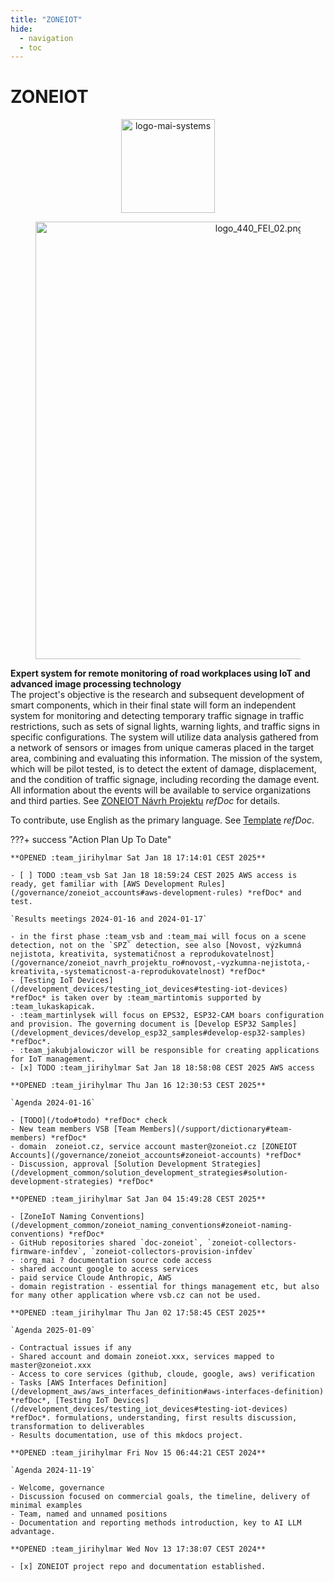 ```yaml
---
title: "ZONEIOT"
hide:
  - navigation
  - toc
---
```


# ZONEIOT

<figure style='text-align: center;'><img src='https://medite-sss-infpro-182059100462.s3.eu-west-1.amazonaws.com/vsbtuo/logo-mai-systems/source__standard_upload/logo-mai-systems.png' alt='logo-mai-systems' style='width: 150px; height: auto;'></figure>

<figure style='text-align: center;'><img src='https://vsbcda-dandra-com-intite-sss-infdev-wfs-182059100462.s3.eu-west-1.amazonaws.com/06d91fc8-e7dd-40b9-ae5c-9fb8f5f71541__media_items/logos_vsb/logo_440_FEI_02.png' alt='logo_440_FEI_02.png' style='width: 700px; height: auto;'></figure>

**Expert system for remote monitoring of road workplaces using IoT and advanced image processing technology**  
The project's objective is the research and subsequent development of smart components, which in their final state will form an independent system for monitoring and detecting temporary traffic signage in traffic restrictions, such as sets of signal lights, warning lights, and traffic signs in specific configurations. The system will utilize data analysis gathered from a network of sensors or images from unique cameras placed in the target area, combining and evaluating this information. The mission of the system, which will be pilot tested, is to detect the extent of damage, displacement, and the condition of traffic signage, including recording the damage event. All information about the events will be available to service organizations and third parties. See [ZONEIOT Návrh Projektu](../governance/zoneiot_navrh_projektu_ro#zoneiot-navrh-projektu) *refDoc* for details.

To contribute, use English as the primary language. See [Template](/support/template#template) *refDoc*.

???+ success "Action Plan Up To Date"

	**OPENED :team_jirihylmar Sat Jan 18 17:14:01 CEST 2025**

	- [ ] TODO :team_vsb Sat Jan 18 18:59:24 CEST 2025 AWS access is ready, get familiar with [AWS Development Rules](/governance/zoneiot_accounts#aws-development-rules) *refDoc* and test.

	`Results meetings 2024-01-16 and 2024-01-17`

	- in the first phase :team_vsb and :team_mai will focus on a scene detection, not on the `SPZ` detection, see also [Novost, výzkumná nejistota, kreativita, systematičnost a reprodukovatelnost](/governance/zoneiot_navrh_projektu_ro#novost,-vyzkumna-nejistota,-kreativita,-systematicnost-a-reprodukovatelnost) *refDoc*
	- [Testing IoT Devices](/development_devices/testing_iot_devices#testing-iot-devices) *refDoc* is taken over by :team_martintomis supported by :team_lukaskapicak.
	- :team_martinlysek will focus on EPS32, ESP32-CAM boars configuration and provision. The governing document is [Develop ESP32 Samples](/development_devices/develop_esp32_samples#develop-esp32-samples) *refDoc*.
	- :team_jakubjalowiczor will be responsible for creating applications for IoT management.
	- [x] TODO :team_jirihylmar Sat Jan 18 18:58:08 CEST 2025 AWS access

	**OPENED :team_jirihylmar Thu Jan 16 12:30:53 CEST 2025**

	`Agenda 2024-01-16`

	- [TODO](/todo#todo) *refDoc* check
	- New team members VSB [Team Members](/support/dictionary#team-members) *refDoc*
	- domain  zoneiot.cz, service account master@zoneiot.cz [ZONEIOT Accounts](/governance/zoneiot_accounts#zoneiot-accounts) *refDoc*
	- Discussion, approval [Solution Development Strategies](/development_common/solution_development_strategies#solution-development-strategies) *refDoc*

	**OPENED :team_jirihylmar Sat Jan 04 15:49:28 CEST 2025**

	- [ZoneIoT Naming Conventions](/development_common/zoneiot_naming_conventions#zoneiot-naming-conventions) *refDoc*
	- GitHub repositories shared `doc-zoneiot`, `zoneiot-collectors-firmware-infdev`, `zoneiot-collectors-provision-infdev`
	- :org_mai ? documentation source code access
	- shared account google to access services
	- paid service Cloude Anthropic, AWS
	- domain registration - essential for things management etc, but also for many other application where vsb.cz can not be used.

	**OPENED :team_jirihylmar Thu Jan 02 17:58:45 CEST 2025**

	`Agenda 2025-01-09`

	- Contractual issues if any
	- Shared account and domain zoneiot.xxx, services mapped to master@zoneiot.xxx
	- Access to core services (github, cloude, google, aws) verification 
	- Tasks [AWS Interfaces Definition](/development_aws/aws_interfaces_definition#aws-interfaces-definition) *refDoc*, [Testing IoT Devices](/development_devices/testing_iot_devices#testing-iot-devices) *refDoc*. formulations, understanding, first results discussion, transformation to deliverables
	- Results documentation, use of this mkdocs project.

	**OPENED :team_jirihylmar Fri Nov 15 06:44:21 CEST 2024**

	`Agenda 2024-11-19`

	- Welcome, governance
	- Discussion focused on commercial goals, the timeline, delivery of minimal examples
	- Team, named and unnamed positions
	- Documentation and reporting methods introduction, key to AI LLM advantage.

	**OPENED :team_jirihylmar Wed Nov 13 17:38:07 CEST 2024**	

	- [x] ZONEIOT project repo and documentation established.
	

